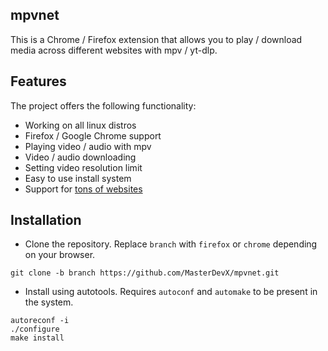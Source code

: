 ## mpvnet
This is a Chrome / Firefox extension that allows you to play / download media across different websites with mpv / yt-dlp.

## Features
The project offers the following functionality:
- Working on all linux distros
- Firefox / Google Chrome support
- Playing video / audio with mpv
- Video / audio downloading
- Setting video resolution limit
- Easy to use install system
- Support for [tons of websites](https://github.com/yt-dlp/yt-dlp/blob/master/supportedsites.md)

## Installation
- Clone the repository. Replace `branch` with `firefox` or `chrome` depending on your browser.
```
git clone -b branch https://github.com/MasterDevX/mpvnet.git
```
- Install using autotools. Requires `autoconf` and `automake` to be present in the system.
```
autoreconf -i
./configure
make install
```
